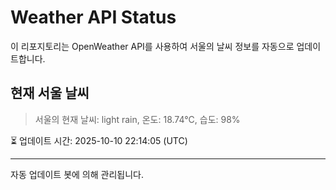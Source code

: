 
# Weather API Status

이 리포지토리는 OpenWeather API를 사용하여 서울의 날씨 정보를 자동으로 업데이트합니다.

## 현재 서울 날씨
> 서울의 현재 날씨: light rain, 온도: 18.74°C, 습도: 98%

⏳ 업데이트 시간: 2025-10-10 22:14:05 (UTC)

---
자동 업데이트 봇에 의해 관리됩니다.

